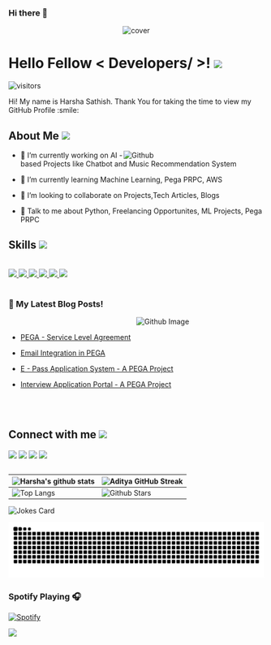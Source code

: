 ### Hi there 👋







<div align="center">
<img width="100%" height = "250px" src="https://cdn.pixabay.com/photo/2018/01/14/23/12/nature-3082832_1280.jpg" alt="cover" />
</div>

<h1> Hello Fellow < Developers/ >! <img src = "https://raw.githubusercontent.com/MartinHeinz/MartinHeinz/master/wave.gif" width = 50px> </h1>
<p align='center'>

![visitors](https://visitor-badge.glitch.me/badge?page_id=hxrshx.hxrshx)

</p>
<div size='20px'> Hi! My name is Harsha Sathish. Thank You for taking the time to view my GitHub Profile :smile: 
</div>

<h2> About Me <img src = "https://media0.giphy.com/media/KDDpcKigbfFpnejZs6/giphy.gif?cid=ecf05e47oy6f4zjs8g1qoiystc56cu7r9tb8a1fe76e05oty&rid=giphy.gif" width = 100px></h2>

<img width="55%" align="right" alt="Github" src="https://raw.githubusercontent.com/onimur/.github/master/.resources/git-header.svg" />


- 🔭 I’m currently working on AI - based Projects like Chatbot and Music Recommendation System

- 🌱 I’m currently learning Machine Learning, Pega PRPC, AWS 

- 👯 I’m looking to collaborate on Projects,Tech Articles, Blogs 

- 💬 Talk to me about Python, Freelancing Opportunites, ML Projects, Pega PRPC 

<h2> Skills <img src = "https://media2.giphy.com/media/QssGEmpkyEOhBCb7e1/giphy.gif?cid=ecf05e47a0n3gi1bfqntqmob8g9aid1oyj2wr3ds3mg700bl&rid=giphy.gif" width = 32px> </h2>
  
<br/> 
<a href= https://github.com/hxrshx?tab=repositories&q=&type=&language=python&sort= > <img width ='32px' src ='https://raw.githubusercontent.com/rahulbanerjee26/githubAboutMeGenerator/main/icons/python.svg'> </a>
<a href= https://github.com/hxrshx?tab=repositories&q=&type=&language=c&sort= > <img width ='32px' src ='https://raw.githubusercontent.com/rahulbanerjee26/githubAboutMeGenerator/main/icons/c.svg'> </a>
<a href= https://github.com/hxrshx?tab=repositories&q=&type=&language=java&sort= > <img width ='32px' src ='https://raw.githubusercontent.com/rahulbanerjee26/githubAboutMeGenerator/main/icons/java.svg'> </a>
<a href= https://github.com/hxrshx?tab=repositories&q=&type=&language=postgresql&sort= > <img width ='32px' src ='https://raw.githubusercontent.com/rahulbanerjee26/githubAboutMeGenerator/main/icons/postgresql.svg'> </a>
<a href= https://github.com/hxrshx?tab=repositories&q=&type=&language=html&sort= > <img width ='32px' src ='https://raw.githubusercontent.com/rahulbanerjee26/githubAboutMeGenerator/main/icons/html.svg'> </a>
<a href= https://github.com/hxrshx?tab=repositories&q=&type=&language=css&sort= > <img width ='32px' src ='https://raw.githubusercontent.com/rahulbanerjee26/githubAboutMeGenerator/main/icons/css.svg'> </a>
<br>
  <br>
  
### 📕 My Latest Blog Posts!

<img width="50%" align="right" alt="Github Image" src="https://raw.githubusercontent.com/onimur/.github/master/.resources/git-header.svg" />

<br/>

- [PEGA - Service Level Agreement](https://harshasathish.medium.com/service-level-agreement-sla-1f9e48ac6964)
- [Email Integration in PEGA](https://harshasathish.medium.com/email-integration-in-pega-b3200e77c396)
- [E - Pass Application System - A PEGA Project ](https://harshasathish.medium.com/e-pass-application-system-beede68c2ca7)
- [Interview Application Portal - A PEGA Project](https://harshasathish.medium.com/my-new-project-45eaab87f317)
  
  <br>
  <br>
<h2> Connect with me <img src='https://raw.githubusercontent.com/ShahriarShafin/ShahriarShafin/main/Assets/handshake.gif' width="100px"> </h2>
<a href = 'https://www.linkedin.com/in/harshasathish/'> <img width = '32px' align= 'center' src="https://raw.githubusercontent.com/rahulbanerjee26/githubAboutMeGenerator/main/icons/linked-in-alt.svg"/></a> 
<a href = 'https://twitter.com/HarshaSathish2'> <img width = '32px' align= 'center' src="https://raw.githubusercontent.com/rahulbanerjee26/githubAboutMeGenerator/main/icons/twitter.svg"/></a> 
<a href = 'https://harshasathish.medium.com/'> <img width = '32px' align= 'center' src="https://raw.githubusercontent.com/rahulbanerjee26/githubAboutMeGenerator/main/icons/medium.svg"/></a> 
<a href = 'https://www.github.com/hxrshx'> <img width = '32px' align= 'center' src="https://raw.githubusercontent.com/rahulbanerjee26/githubAboutMeGenerator/main/icons/github.svg"/></a> 
  
  
<br>
<br>
















| ![Harsha's github stats](https://github-readme-stats.vercel.app/api?username=hxrshx&show_icons=true&theme=tokyonight) | ![Aditya GitHub Streak](https://github-readme-streak-stats.herokuapp.com/?user=hxrshx&theme=tokyonight) |
| --- | --- |
| ![Top Langs](https://github-readme-stats.vercel.app/api/top-langs/?username=hxrshx&theme=tokyonight) | ![Github Stars](https://github-readme-stats.vercel.app/api?username=hxrshx&show_icons=true&locale=en&count_private=true&hide_rank=true&custom_title=My%20GitHub%20Stats&disable_animations=true&theme=tokyonight) |

![Jokes Card](https://readme-jokes.vercel.app/api?theme=tokyonight)

![Snake animation](https://github.com/hxrshx/hxrshx/blob/main/github-contribution-grid-snake.svg)
  

  
### Spotify Playing 🎧

[![Spotify](https://spotify-now-playing-rithvik78.vercel.app/api/spotify-playing)](https://open.spotify.com/)

<a href="https://github.com/404"><img src="https://user-images.githubusercontent.com/73097560/115834477-dbab4500-a447-11eb-908a-139a6edaec5c.gif" width="100%"></a> 



